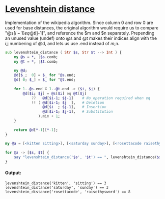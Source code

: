 [1]: https://rosettacode.org/wiki/Levenshtein_distance

# [Levenshtein distance][1]

Implementation of the wikipedia algorithm. Since column 0 and row 0 are used for base distances, the original algorithm would require us to compare "@s[$i-1] eq @t[$j-1]", and reference the $m and $n separately. Prepending an unused value (undef) onto @s and @t makes their indices align with the $i,$j numbering of @d, and lets us use .end instead of $m,$n.

```raku
sub levenshtein_distance ( Str $s, Str $t --> Int ) {
    my @s = *, |$s.comb;
    my @t = *, |$t.comb;
 
    my @d;
    @d[$_;  0] = $_ for ^@s.end;
    @d[ 0; $_] = $_ for ^@t.end;
 
    for 1..@s.end X 1..@t.end -> ($i, $j) {
        @d[$i; $j] = @s[$i] eq @t[$j]
            ??   @d[$i-1; $j-1]    # No operation required when eq
            !! ( @d[$i-1; $j  ],   # Deletion
                 @d[$i  ; $j-1],   # Insertion
                 @d[$i-1; $j-1],   # Substitution
               ).min + 1;
    }
 
    return @d[*-1][*-1];
}
 
my @a = [<kitten sitting>], [<saturday sunday>], [<rosettacode raisethysword>];
 
for @a -> [$s, $t] {
    say "levenshtein_distance('$s', '$t') == ", levenshtein_distance($s, $t);
}
```

#### Output:
```
levenshtein_distance('kitten', 'sitting') == 3
levenshtein_distance('saturday', 'sunday') == 3
levenshtein_distance('rosettacode', 'raisethysword') == 8
```